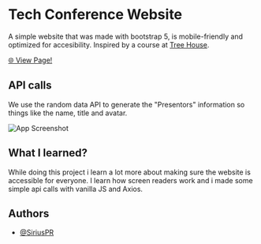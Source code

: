 
# Tech Conference Website

A simple website that was made with bootstrap 5, is mobile-friendly and optimized for accesibility. Inspired by a course at [Tree House](https://teamtreehouse.com/library/bootstrap-basics).

[🌐 View Page!](https://project1.invisionnaire.com/)
## API calls
We use the random data API to generate the "Presentors" information so things like the name, title and avatar.

![App Screenshot](https://i.ibb.co/k940ccm/Animation.gif)


## What I learned?

While doing this project i learn a lot more about making sure the website is accessible for everyone. I learn how screen readers work and i made some simple api calls with vanilla JS and Axios.

## Authors

- [@SiriusPR](https://github.com/siriuspr/)

